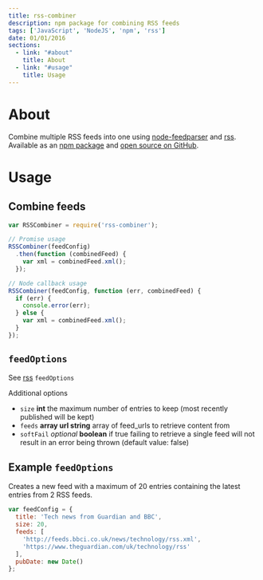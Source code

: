 ```yaml
---
title: rss-combiner
description: npm package for combining RSS feeds
tags: ['JavaScript', 'NodeJS', 'npm', 'rss']
date: 01/01/2016
sections:
  - link: "#about"
    title: About
  - link: "#usage"
    title: Usage
---
```

# About

Combine multiple RSS feeds into one using [node-feedparser](https://www.npmjs.com/package/node-feedparser "npm node-feedparser package") and [rss](https://www.npmjs.com/package/rss "npm rss package"). Available as an [npm package](https://www.npmjs.com/package/rss-combiner) and [open source on GitHub](https://github.com/awocallaghan/node-rss-combiner).

# Usage

## Combine feeds

```js
var RSSCombiner = require('rss-combiner');

// Promise usage
RSSCombiner(feedConfig)
  .then(function (combinedFeed) {
    var xml = combinedFeed.xml();
  });

// Node callback usage
RSSCombiner(feedConfig, function (err, combinedFeed) {
  if (err) {
    console.error(err);
  } else {
    var xml = combinedFeed.xml();
  }
});
```

## `feedOptions`

See [rss](https://www.npmjs.com/package/rss#feedoptions "feedOptions - rss (npm)") `feedOptions`

Additional options

* `size` **int** the maximum number of entries to keep (most recently published will be kept)
* `feeds` **array url string** array of feed_urls to retrieve content from
* `softFail` _optional_ **boolean** if true failing to retrieve a single feed will not result in an error being thrown (default value: false)

## Example `feedOptions`

Creates a new feed with a maximum of 20 entries containing the latest entries from
2 RSS feeds.

```js
var feedConfig = {
  title: 'Tech news from Guardian and BBC',
  size: 20,
  feeds: [
    'http://feeds.bbci.co.uk/news/technology/rss.xml',
    'https://www.theguardian.com/uk/technology/rss'
  ],
  pubDate: new Date()
};
```